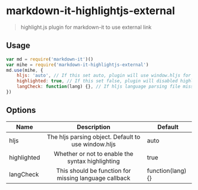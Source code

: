# markdown-it-highlightjs-external

> highlight.js plugin for markdown-it to use external link

## Usage
```javascript
var md = require('markdown-it')()
var mihe = require('markdown-it-highlightjs-external')
md.use(mihe, {
    hljs: 'auto', // If this set auto, plugin will use window.hljs for highlight.
    highlighted: true, // If this set false, plugin will disabled highlight.
    langCheck: function(lang) {}, // If hljs language parsing file missing, this function will callback.
})
```
## Options
| Name         |            Description            |  Default   |
| ---------------- | :-----------------------------: | ------------- |
| hljs | The hljs parsing object. Default to use window.hljs |  auto |
| highlighted | Whether or not to enable the syntax highlighting | true |
| langCheck | This should be function for missing language callback | function(lang){} |
